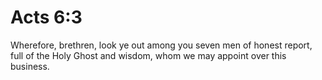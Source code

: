 # Acts 6:3

Wherefore, brethren, look ye out among you seven men of honest report, full of the Holy Ghost and wisdom, whom we may appoint over this business.